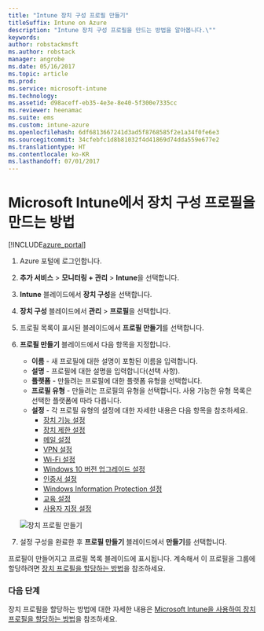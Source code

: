 ```yaml
---
title: "Intune 장치 구성 프로필 만들기"
titleSuffix: Intune on Azure
description: "Intune 장치 구성 프로필을 만드는 방법을 알아봅니다.\""
keywords: 
author: robstackmsft
ms.author: robstack
manager: angrobe
ms.date: 05/16/2017
ms.topic: article
ms.prod: 
ms.service: microsoft-intune
ms.technology: 
ms.assetid: d98aceff-eb35-4e3e-8e40-5f300e7335cc
ms.reviewer: heenamac
ms.suite: ems
ms.custom: intune-azure
ms.openlocfilehash: 6df6813667241d3ad5f8768585f2e1a34f0fe6e3
ms.sourcegitcommit: 34cfebfc1d8b81032f4d41869d74dda559e677e2
ms.translationtype: HT
ms.contentlocale: ko-KR
ms.lasthandoff: 07/01/2017
---
```

# <a name="how-to-create-device-configuration-profiles-in-microsoft-intune"></a>Microsoft Intune에서 장치 구성 프로필을 만드는 방법

[!INCLUDE[azure_portal](./includes/azure_portal.md)]


1. Azure 포털에 로그인합니다.
2. **추가 서비스** > **모니터링 + 관리** > **Intune**을 선택합니다.
3. **Intune** 블레이드에서 **장치 구성**을 선택합니다.
2. **장치 구성** 블레이드에서 **관리** > **프로필**을 선택합니다.
2. 프로필 목록이 표시된 블레이드에서 **프로필 만들기**를 선택합니다.
3. **프로필 만들기** 블레이드에서 다음 항목을 지정합니다.
    - **이름** - 새 프로필에 대한 설명이 포함된 이름을 입력합니다.
    - **설명** - 프로필에 대한 설명을 입력합니다(선택 사항).
    - **플랫폼** - 만들려는 프로필에 대한 플랫폼 유형을 선택합니다.
    - **프로필 유형** - 만들려는 프로필의 유형을 선택합니다. 사용 가능한 유형 목록은 선택한 플랫폼에 따라 다릅니다.
    - **설정** - 각 프로필 유형의 설정에 대한 자세한 내용은 다음 항목을 참조하세요.
        -  [장치 기능 설정](device-features-configure.md)
        -  [장치 제한 설정](device-restrictions-configure.md)
        -  [메일 설정](email-settings-configure.md)
        -  [VPN 설정](vpn-settings-configure.md)
        -  [Wi-Fi 설정](wi-fi-settings-configure.md)
        -  [Windows 10 버전 업그레이드 설정](edition-upgrade-configure-windows-10.md)
        -  [인증서 설정](certificates-configure.md)
        -  [Windows Information Protection 설정](windows-information-protection-configure.md)
        -  [교육 설정](education-settings-configure.md)
        -  [사용자 지정 설정](custom-settings-configure.md)

    ![장치 프로필 만들기](./media/create-device-profile.png)
4. 설정 구성을 완료한 후 **프로필 만들기** 블레이드에서 **만들기**를 선택합니다.

프로필이 만들어지고 프로필 목록 블레이드에 표시됩니다.
계속해서 이 프로필을 그룹에 할당하려면 [장치 프로필을 할당하는 방법](device-profile-assign.md)을 참조하세요.


### <a name="next-steps"></a>다음 단계
장치 프로필을 할당하는 방법에 대한 자세한 내용은 [Microsoft Intune을 사용하여 장치 프로필을 할당하는 방법](device-profile-assign.md)을 참조하세요.
